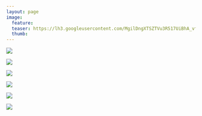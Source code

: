 ```yaml
---
layout: page
image:
  feature:
  teaser: https://lh3.googleusercontent.com/MgilDngXTSZTVu3R517UiBhA_vfhoe-3Qo5imu3F1I4=w245
  thumb:
---
```


[![](https://lh3.googleusercontent.com/rRFUnrPifC3ELbC3wlly61VwZtFYIj2ESBS9RQnzmwE=w800)](https://lh3.googleusercontent.com/rRFUnrPifC3ELbC3wlly61VwZtFYIj2ESBS9RQnzmwE=s0)

[![](https://lh3.googleusercontent.com/LR63rTf8zYC6jkZTHU8_2XQ5qcC0gAxOr-huX_7zAa0=w800)](https://lh3.googleusercontent.com/LR63rTf8zYC6jkZTHU8_2XQ5qcC0gAxOr-huX_7zAa0=ws0)

[![](https://lh3.googleusercontent.com/HOcqCViABXCbbNFZ5mh1PwuRZUvaeDFfNx9cu7Zh1Mk=w800)](https://lh3.googleusercontent.com/HOcqCViABXCbbNFZ5mh1PwuRZUvaeDFfNx9cu7Zh1Mk=s0)

[![](https://lh3.googleusercontent.com/ECgyS4I-f1UzHYmIDx4pzik-bse45SIrXf-kS1Anrps=w800)](https://lh3.googleusercontent.com/ECgyS4I-f1UzHYmIDx4pzik-bse45SIrXf-kS1Anrps=s0)

[![](https://lh3.googleusercontent.com/-Sq0oUyvSsmuSlMQLnpVW9b-V-OcYdIAWK3lvUaOVwM=w800)](https://lh3.googleusercontent.com/-Sq0oUyvSsmuSlMQLnpVW9b-V-OcYdIAWK3lvUaOVwM=s0)

[![](https://lh3.googleusercontent.com/sHtvHrnxhK1EWjPkP-hIqgkDG1LzZHcqxpnAeI9zSfw=w800)](https://lh3.googleusercontent.com/sHtvHrnxhK1EWjPkP-hIqgkDG1LzZHcqxpnAeI9zSfw=s0)
